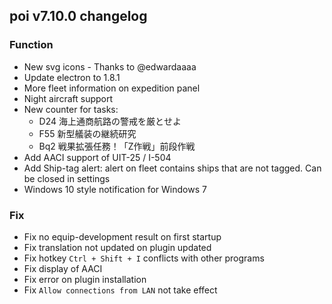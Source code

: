 ## poi v7.10.0 changelog
### Function
- New svg icons - Thanks to @edwardaaaa
- Update electron to 1.8.1
- More fleet information on expedition panel
- Night aircraft support
- New counter for tasks:
  + D24 海上通商航路の警戒を厳とせよ
  + F55 新型艤装の継続研究
  + Bq2 戦果拡張任務！「Z作戦」前段作戦
- Add AACI support of UIT-25 / I-504
- Add Ship-tag alert: alert on fleet contains ships that are not tagged. Can be closed in settings
- Windows 10 style notification for Windows 7

### Fix
- Fix no equip-development result on first startup
- Fix translation not updated on plugin updated
- Fix hotkey `Ctrl + Shift + I` conflicts with other programs
- Fix display of AACI
- Fix error on plugin installation
- Fix `Allow connections from LAN` not take effect
